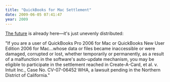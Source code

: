 ```yaml
---
title: "QuickBooks for Mac Settlement"
date: 2009-06-05 07:41:47
year: 2009
---
```

<a href="http://www.macobserver.com/tmo/article/u.s._canadian_quickbooks_2006_for_mac_class_action_settlements_in_process/">The future</a> is already here—it's just unevenly distributed:

"If you are a user of QuickBooks Pro 2006 for Mac or QuickBooks New User Edition 2006 for Mac...whose data or files became inaccessible or were damaged, corrupted or lost, whether temporarily or permanently, as a result of a malfunction in the software's auto-update mechanism, you may be eligible to participate in the settlement reached in Create-A-Card, et al. v. Intuit Inc., Case No. CV-07-06452 WHA, a lawsuit pending in the Northern District of California."
